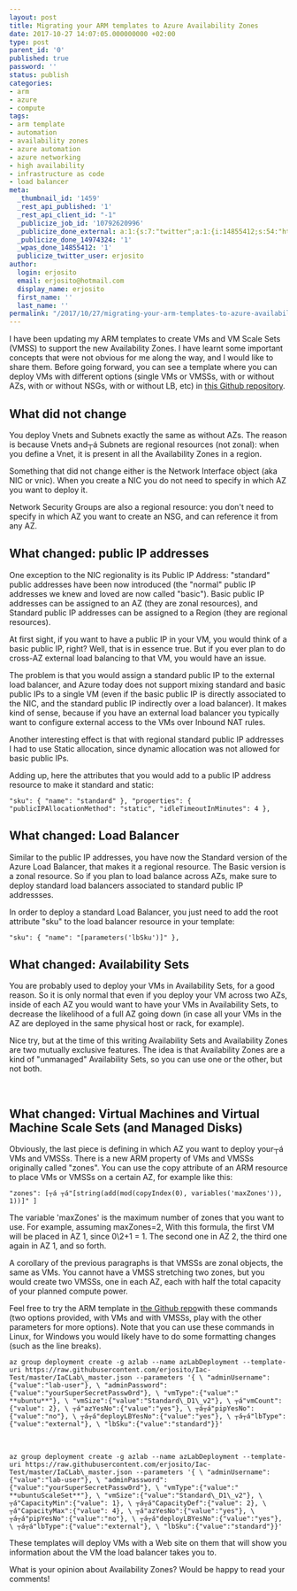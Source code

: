 ```yaml
---
layout: post
title: Migrating your ARM templates to Azure Availability Zones
date: 2017-10-27 14:07:05.000000000 +02:00
type: post
parent_id: '0'
published: true
password: ''
status: publish
categories:
- arm
- azure
- compute
tags:
- arm template
- automation
- availability zones
- azure automation
- azure networking
- high availability
- infrastructure as code
- load balancer
meta:
  _thumbnail_id: '1459'
  _rest_api_published: '1'
  _rest_api_client_id: "-1"
  _publicize_job_id: '10792620996'
  _publicize_done_external: a:1:{s:7:"twitter";a:1:{i:14855412;s:54:"https://twitter.com/erjosito/status/923898853371383808";}}
  _publicize_done_14974324: '1'
  _wpas_done_14855412: '1'
  publicize_twitter_user: erjosito
author:
  login: erjosito
  email: erjosito@hotmail.com
  display_name: erjosito
  first_name: ''
  last_name: ''
permalink: "/2017/10/27/migrating-your-arm-templates-to-azure-availability-zones/"
---
```

I have been updating my ARM templates to create VMs and VM Scale Sets (VMSS) to support the new Availability Zones. I have learnt some important concepts that were not obvious for me along the way, and I would like to share them. Before going forward, you can see a template where you can deploy VMs with different options (single VMs or VMSSs, with or without AZs, with or without NSGs, with or without LB, etc) in [this Github repository](https://github.com/erjosito/IaC-Test).

## What did not change

You deploy Vnets and Subnets exactly the same as without AZs. The reason is because Vnets and┬á Subnets are regional resources (not zonal): when you define a Vnet, it is present in all the Availability Zones in a region.

Something that did not change either is the Network Interface object (aka NIC or vnic). When you create a NIC you do not need to specify in which AZ you want to deploy it.

Network Security Groups are also a regional resource: you don't need to specify in which AZ you want to create an NSG, and can reference it from any AZ.

## What changed: public IP addresses

One exception to the NIC regionality is its Public IP Address: "standard" public addresses have been now introduced (the "normal" public IP addresses we knew and loved are now called "basic"). Basic public IP addresses can be assigned to an AZ (they are zonal resources), and Standard public IP addresses can be assigned to a Region (they are regional resources).

At first sight, if you want to have a public IP in your VM, you would think of a basic public IP, right? Well, that is in essence true. But if you ever plan to do cross-AZ external load balancing to that VM, you would have an issue.

The problem is that you would assign a standard public IP to the external load balancer, and Azure today does not support mixing standard and basic public IPs to a single VM (even if the basic public IP is directly associated to the NIC, and the standard public IP indirectly over a load balancer). It makes kind of sense, because if you have an external load balancer you typically want to configure external access to the VMs over Inbound NAT rules.

Another interesting effect is that with regional standard public IP addresses I had to use Static allocation, since dynamic allocation was not allowed for basic public IPs.

Adding up, here the attributes that you would add to a public IP address resource to make it standard and static:

```
"sku": { "name": "standard" }, "properties": { "publicIPAllocationMethod": "static", "idleTimeoutInMinutes": 4 },
```

## What changed: Load Balancer

Similar to the public IP addresses, you have now the Standard version of the Azure Load Balancer, that makes it a regional resource. The Basic version is a zonal resource. So if you plan to load balance across AZs, make sure to deploy standard load balancers associated to standard public IP addressses.

In order to deploy a standard Load Balancer, you just need to add the root attribute "sku" to the load balancer resource in your template:

```
"sku": { "name": "[parameters('lbSku')]" },
```

## What changed: Availability Sets

You are probably used to deploy your VMs in Availability Sets, for a good reason. So it is only normal that even if you deploy your VM across two AZs, inside of each AZ you would want to have your VMs in Availability Sets, to decrease the likelihood of a full AZ going down (in case all your VMs in the AZ are deployed in the same physical host or rack, for example).

Nice try, but at the time of this writing Availability Sets and Availability Zones are two mutually exclusive features. The idea is that Availability Zones are a kind of "unmanaged" Availability Sets, so you can use one or the other, but not both.

&nbsp;

## What changed: Virtual Machines and Virtual Machine Scale Sets (and Managed Disks)

Obviously, the last piece is defining in which AZ you want to deploy your┬á VMs and VMSSs. There is a new ARM property of VMs and VMSSs originally called "zones". You can use the copy attribute of an ARM resource to place VMs or VMSSs on a certain AZ, for example like this:

```
"zones": [┬á ┬á"[string(add(mod(copyIndex(0), variables('maxZones')), 1))]" ]
```

The variable 'maxZones' is the maximum number of zones that you want to use. For example, assuming maxZones=2, With this formula, the first VM will be placed in AZ 1, since 0\2+1 = 1. The second one in AZ 2, the third one again in AZ 1, and so forth.

A corollary of the previous paragraphs is that VMSSs are zonal objects, the same as VMs. You cannot have a VMSS stretching two zones, but you would create two VMSSs, one in each AZ, each with half the total capacity of your planned compute power.

Feel free to try the ARM template in [the Github repo](https://github.com/erjosito/IaC-Test)with these commands (two options provided, with VMs and with VMSSs, play with the other parameters for more options). Note that you can use these commands in Linux, for Windows you would likely have to do some formatting changes (such as the line breaks).

```
az group deployment create -g azlab --name azLabDeployment --template-uri https://raw.githubusercontent.com/erjosito/Iac-Test/master/IaCLab\_master.json --parameters '{ \ "adminUsername":{"value":"lab-user"}, \ "adminPassword":{"value":"yourSuperSecretPassw0rd"}, \ "vmType":{"value":" **ubuntu**"}, \ "vmSize":{"value":"Standard\_D1\_v2"}, \ ┬á"vmCount":{"value": 2}, \ ┬á"azYesNo":{"value":"yes"}, \ ┬á┬á"pipYesNo":{"value":"no"}, \ ┬á┬á"deployLBYesNo":{"value":"yes"}, \ ┬á┬á"lbType":{"value":"external"}, \ "lbSku":{"value":"standard"}}'
```

&nbsp;

```
az group deployment create -g azlab --name azLabDeployment --template-uri https://raw.githubusercontent.com/erjosito/Iac-Test/master/IaCLab\_master.json --parameters '{ \ "adminUsername":{"value":"lab-user"}, \ "adminPassword":{"value":"yourSuperSecretPassw0rd"}, \ "vmType":{"value":" **ubuntuScaleSet**"}, \ "vmSize":{"value":"Standard\_D1\_v2"}, \ ┬á"CapacityMin":{"value": 1}, \ ┬á┬á"CapacityDef":{"value": 2}, \ ┬á"CapacityMax":{"value": 4}, \ ┬á"azYesNo":{"value":"yes"}, \ ┬á┬á"pipYesNo":{"value":"no"}, \ ┬á┬á"deployLBYesNo":{"value":"yes"}, \ ┬á┬á"lbType":{"value":"external"}, \ "lbSku":{"value":"standard"}}'
```

These templates will deploy VMs with a Web site on them that will show you information about the VM the load balancer takes you to.

What is your opinion about Availability Zones? Would be happy to read your comments!

